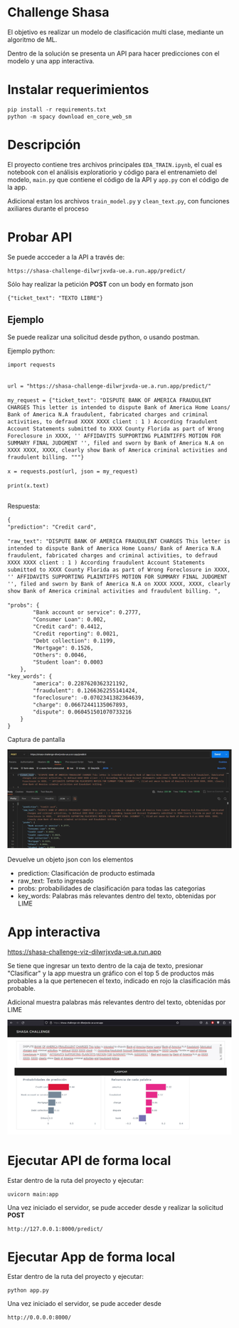 # Challenge Shasa

El objetivo es realizar un modelo de clasificación multi clase, mediante un algoritmo de ML.

Dentro de la solución se presenta un API para hacer predicciones con el modelo y una app interactiva.


# Instalar requerimientos

```
pip install -r requirements.txt
python -m spacy download en_core_web_sm

```

# Descripción

El proyecto contiene tres archivos principales `EDA_TRAIN.ipynb`, el cual es notebook con el análisis exploratiorio y código para el entrenamieto del modelo, `main.py` que contiene el código de la API y `app.py` con el código de la app.

Adicional estan los archivos `train_model.py` y `clean_text.py`, con funciones axiliares durante el proceso

# Probar API

Se puede accceder a la API a través de:

```
https://shasa-challenge-dilwrjxvda-ue.a.run.app/predict/

```
Sólo hay realizar la petición **POST** con un body en formato json

```
{"ticket_text": "TEXTO LIBRE"}

```

## Ejemplo

Se puede realizar una solicitud desde python, o usando postman.


Ejemplo python:
```
import requests


url = "https://shasa-challenge-dilwrjxvda-ue.a.run.app/predict/"

my_request = {"ticket_text": "DISPUTE BANK OF AMERICA FRAUDULENT CHARGES This letter is intended to dispute Bank of America Home Loans/ Bank of America N.A fraudulent, fabricated charges and criminal activities, to defraud XXXX XXXX client : 1 ) According fraudulent Account Statements submitted to XXXX County Florida as part of Wrong Foreclosure in XXXX, '' AFFIDAVITS SUPPORTING PLAINTIFFS MOTION FOR SUMMARY FINAL JUDGMENT '', filed and sworn by Bank of America N.A on XXXX XXXX, XXXX, clearly show Bank of America criminal activities and fraudulent billing. """}

x = requests.post(url, json = my_request)

print(x.text)


```

Respuesta:

```
{
"prediction": "Credit card",

"raw_text": "DISPUTE BANK OF AMERICA FRAUDULENT CHARGES This letter is intended to dispute Bank of America Home Loans/ Bank of America N.A fraudulent, fabricated charges and criminal activities, to defraud XXXX XXXX client : 1 ) According fraudulent Account Statements submitted to XXXX County Florida as part of Wrong Foreclosure in XXXX, '' AFFIDAVITS SUPPORTING PLAINTIFFS MOTION FOR SUMMARY FINAL JUDGMENT '', filed and sworn by Bank of America N.A on XXXX XXXX, XXXX, clearly show Bank of America criminal activities and fraudulent billing. ",

"probs": {
        "Bank account or service": 0.2777,
        "Consumer Loan": 0.002,
        "Credit card": 0.4412,
        "Credit reporting": 0.0021,
        "Debt collection": 0.1199,
        "Mortgage": 0.1526,
        "Others": 0.0046,
        "Student loan": 0.0003
    },
"key_words": {
        "america": 0.2287620362321192,
        "fraudulent": 0.1266362255141424,
        "foreclosure": -0.0702341382364639,
        "charge": 0.06672441135067893,
        "dispute": 0.060451501070733216
    }
}
```

Captura de pantalla

![Referencia](api.JPG)


Devuelve un objeto json con los elementos
* prediction: Clasificación de producto estimada
* raw_text: Texto ingresado
* probs: probabilidades de clasificación para todas las categorias
* key_words: Palabras más relevantes dentro del texto, obtenidas por LIME



# App interactiva
https://shasa-challenge-viz-dilwrjxvda-ue.a.run.app

Se tiene que ingresar un texto dentro de la caja de texto, presionar "Clasificar" y la app muestra un gráfico con el top 5 de productos más probables a la que pertenecen el texto, indicado en rojo la clasificación más probable.

Adicional muestra palabras más relevantes dentro del texto, obtenidas por LIME


![App](app.jpg)


# Ejecutar API de forma local
Estar dentro de la ruta del proyecto y ejecutar:

```
uvicorn main:app
```

Una vez iniciado el servidor, se pude acceder desde y realizar la solicitud **POST**

```
http://127.0.0.1:8000/predict/

```


# Ejecutar App de forma local
Estar dentro de la ruta del proyecto y ejecutar:

```
python app.py
```

Una vez iniciado el servidor, se pude acceder desde 

```
http://0.0.0.0:8000/

```
